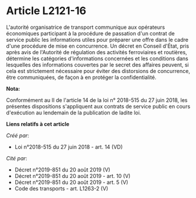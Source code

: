 # Article L2121-16

L'autorité organisatrice de transport communique aux opérateurs économiques participant à la procédure de passation d'un
contrat de service public les informations utiles pour préparer une offre dans le cadre d'une procédure de mise en
concurrence. Un décret en Conseil d'État, pris après avis de l'Autorité de régulation des activités ferroviaires et
routières, détermine les catégories d'informations concernées et les conditions dans lesquelles des informations couvertes
par le secret des affaires peuvent, si cela est strictement nécessaire pour éviter des distorsions de concurrence, être
communiquées, de façon à en protéger la confidentialité.

**Nota:**

Conformément au II de l'article 14 de la loi n° 2018-515 du 27 juin 2018, les présentes dispositions s'appliquent aux
contrats de service public en cours d'exécution au lendemain de la publication de ladite loi.

**Liens relatifs à cet article**

_Créé par_:

  - Loi n°2018-515 du 27 juin 2018 - art. 14 (VD)

_Cité par_:

  - Décret n°2019-851 du 20 août 2019 (V)
  - Décret n°2019-851 du 20 août 2019 - art. 10 (V)
  - Décret n°2019-851 du 20 août 2019 - art. 5 (V)
  - Code des transports - art. L1263-2 (V)
